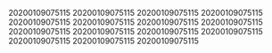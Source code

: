 20200109075115
20200109075115
20200109075115
20200109075115
20200109075115
20200109075115
20200109075115
20200109075115
20200109075115
20200109075115
20200109075115
20200109075115
20200109075115
20200109075115
20200109075115
